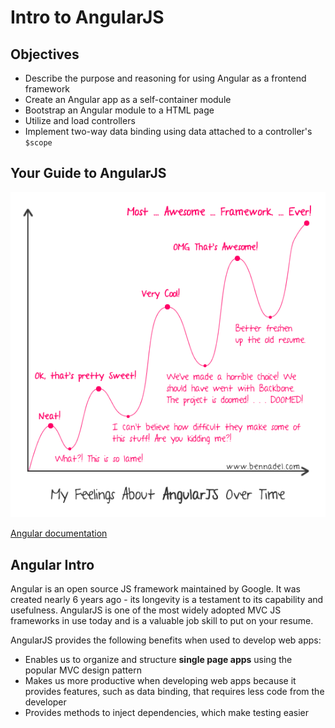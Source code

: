 # Intro to AngularJS

## Objectives

* Describe the purpose and reasoning for using Angular as a frontend framework
* Create an Angular app as a self-container module
* Bootstrap an Angular module to a HTML page
* Utilize and load controllers
* Implement two-way data binding using data attached to a controller's `$scope`

## Your Guide to AngularJS

![Angular over time](../../../.gitbook/assets/feelings_about_angularjs_over_time%20%281%29.png)

[Angular documentation](https://docs.angularjs.org/api)

## Angular Intro

Angular is an open source JS framework maintained by Google. It was created nearly 6 years ago - its longevity is a testament to its capability and usefulness. AngularJS is one of the most widely adopted MVC JS frameworks in use today and is a valuable job skill to put on your resume.

AngularJS provides the following benefits when used to develop web apps:

* Enables us to organize and structure **single page apps** using the popular MVC design pattern
* Makes us more productive when developing web apps because it provides features, such as data binding, that requires less code from the developer
* Provides methods to inject dependencies, which make testing easier

